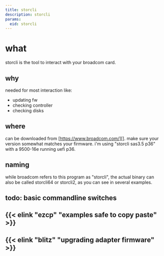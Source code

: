 ```yaml
---
title: storcli
description: storcli
params:
  eid: storcli
---
```


# what

storcli is the tool to interact with your broadcom card.

## why
needed for most interaction like:
* updating fw
* checking controller
* checking disks


## where
can be downloaded from [https://www.broadcom.com/][].
make sure your version somewhat matches your firmware. i'm using "storcli sas3.5 p36" with a 9500-16e running uefi p36.

[https://www.broadcom.com/]: https://www.broadcom.com/

## naming
while broadcom refers to this program as "storcli", the actual binary can also be called storcli64 or storcli2, as you can see in several examples.

## todo: basic commandline switches

## {{< elink "ezcp" "examples safe to copy paste" >}}
## {{< elink "blitz" "upgrading adapter firmware" >}}
